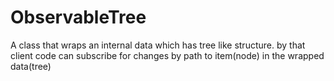 # ObservableTree
A class that wraps an internal data which has tree like structure. by that client code can subscribe for changes by path to item(node) in the wrapped data(tree)

